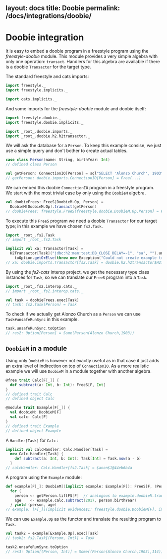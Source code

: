 layout: docs
title: Doobie
permalink: /docs/integrations/doobie/
---

# Doobie integration

It is easy to embed a doobie program in a freestyle program using the _freestyle-doobie_ module. This module provides a very simple algebra with only one operation: `transact`. Handlers for this algebra are available if there is a doobie `Transactor` for the target type.


The standard freestyle and cats imports:

```scala
import freestyle._
import freestyle.implicits._

import cats.implicits._
```

And some imports for the _freestyle-doobie_ module and doobie itself:

```scala
import freestyle.doobie._
import freestyle.doobie.implicits._

import _root_.doobie.imports._
import _root_.doobie.h2.h2transactor._
```

We will ask the database for a `Person`. To keep this example consise, we just use a simple query and don't bother to create actual tables.

```scala
case class Person(name: String, birthYear: Int)
// defined class Person

val getPerson: ConnectionIO[Person] = sql"SELECT 'Alonzo Church', 1903".query[Person].unique
// getPerson: doobie.imports.ConnectionIO[Person] = Free(...)
```

We can embed this doobie `ConnectionIO` program in a freestyle program. We start with the most trivial case by only using the `DoobieM` algebra.

```scala
val doobieFrees: FreeS[DoobieM.Op, Person] =
  DoobieM[DoobieM.Op].transact(getPerson)
// doobieFrees: freestyle.FreeS[freestyle.doobie.DoobieM.Op,Person] = Free(...)
```

To execute this `FreeS` program we need a doobie `Transactor` for our target type; in this example we have chosen `fs2.Task`.

```scala
import _root_.fs2.Task
// import _root_.fs2.Task

implicit val xa: Transactor[Task] =
  H2Transactor[Task]("jdbc:h2:mem:test;DB_CLOSE_DELAY=-1", "sa", "").unsafeRunSync.
    toOption.getOrElse(throw new Exception("Could not create example transactor"))
// xa: doobie.imports.Transactor[fs2.Task] = doobie.h2.h2transactor$H2Transactor@6a6b389d
```

By using the _fs2-cats_ interop project, we get the necessary type class instances for `Task`, so we can translate our `FreeS` program into a `Task`.

```scala
import _root_.fs2.interop.cats._
// import _root_.fs2.interop.cats._

val task = doobieFrees.exec[Task]
// task: fs2.Task[Person] = Task
```

To check if we actually get Alonzo Church as a `Person` we can use `Task#unsafeRunSync` in this example.

```scala
task.unsafeRunSync.toOption
// res2: Option[Person] = Some(Person(Alonzo Church,1903))
```

## `DoobieM` in a module

Using only `DoobieM` is however not exactly useful as in that case it just adds an extra level of indirection on top of `ConnectionIO`. As a more realistic example we will use `DoobieM` in a module together with another algebra.


```scala
@free trait Calc[F[_]] {
  def subtract(a: Int, b: Int): FreeS[F, Int]
}
// defined trait Calc
// defined object Calc

@module trait Example[F[_]] {
  val doobieM: DoobieM[F]
  val calc: Calc[F]
}
// defined trait Example
// defined object Example
```

A `Handler[Task]` for `Calc` :

```scala
implicit val calcHandler: Calc.Handler[Task] =
  new Calc.Handler[Task] {
    def subtract(a: Int, b: Int): Task[Int] = Task.now(a - b)
  }
// calcHandler: Calc.Handler[fs2.Task] = $anon$1@44eb6b4a
```

A program using the `Example` module:

```scala
def example[F[_]: DoobieM](implicit example: Example[F]): FreeS[F, (Person, Int)] =
  for {
    person <- getPerson.liftFS[F]  // analogous to example.doobieM.transact(getPerson)
    age    <- example.calc.subtract(2017, person.birthYear)
  } yield (person, age)
// example: [F[_]](implicit evidence$1: freestyle.doobie.DoobieM[F], implicit example: Example[F])freestyle.FreeS[F,(Person, Int)]
```

We can use `Example.Op` as the functor and translate the resulting program to `Task`.

```scala
val task2 = example[Example.Op].exec[Task]
// task2: fs2.Task[(Person, Int)] = Task

task2.unsafeRunSync.toOption
// res3: Option[(Person, Int)] = Some((Person(Alonzo Church,1903),114))
```
